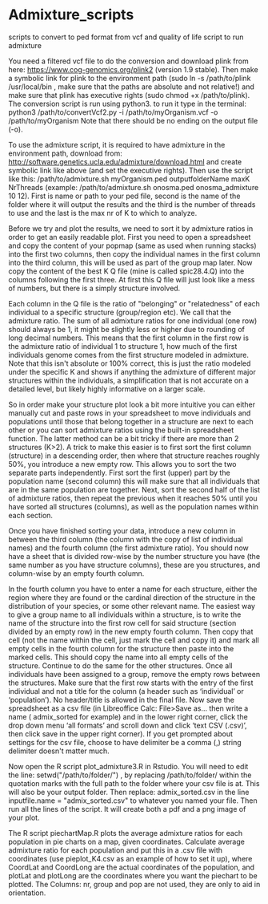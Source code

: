 # Admixture_scripts
scripts to convert to ped format from vcf and quality of life script to run admixture

You need a filtered vcf file to do the conversion and download plink from here: https://www.cog-genomics.org/plink2 (version 1.9 stable). Then make a symbolic link for plink to the environment path (sudo ln -s /path/to/plink /usr/local/bin , make sure that the paths are absolute and not relative!) and make sure that plink has executive rights (sudo chmod +x /path/to/plink). The conversion script is run using python3. to run it type in the terminal: python3 /path/to/convertVcf2.py -i /path/to/myOrganism.vcf -o /path/to/myOrganism
Note that there should be no ending on the output file (-o).

To use the admixture script, it is required to have admixture in the environment path, download from: http://software.genetics.ucla.edu/admixture/download.html and create symbolic link like above (and set the executive rights). Then use the script like this: /path/to/admixture.sh myOrganism.ped outputfolderName maxK NrThreads (example: /path/to/admixture.sh onosma.ped onosma_admixture 10 12). First is name or path to your ped file, second is the name of the folder where it will output the results and the third is the number of threads to use and the last is the max nr of K to which to analyze.

Before we try and plot the results, we need to sort it by admixture ratios in order to get an easily readable plot. First you need to open a spreadsheet and copy the content of your popmap (same as used when running stacks) into the first two columns, then copy the individual names in the first column into the third column, this will be used as part of the group map later. Now copy the content of the best K Q file (mine is called spic28.4.Q) into the columns following the first three. At first this Q file will just look like a mess of numbers, but there is a simply structure involved. 

Each column in the Q file is the ratio of "belonging" or "relatedness" of each individual to a specific structure (group/region etc). We call that the admixture ratio. The sum of all admixture ratios for one individual (one row) should always be 1, it might be slightly less or higher due to rounding of long decimal numbers. This means that the first column in the first row is the admixture ratio of individual 1 to structure 1, how much of the first individuals genome comes from the first structure modeled in admixture. Note that this isn't absolute or 100% correct, this is just the ratio modeled under the specific K and shows if anything the admixture of different major structures within the individuals, a simplification that is not accurate on a detailed level, but likely highly informative on a larger scale.

So in order make your structure plot look a bit more intuitive you can either manually cut and paste rows in your spreadsheet to move individuals and populations until those that belong together in a structure are next to each other or you can sort admixture ratios using the built-in spreadsheet function. The latter method can be a bit tricky if there are more than 2 structures (K>2). A trick to make this easier is to first sort the first column (structure) in a descending order, then where that structure reaches roughly 50%, you introduce a new empty row. This allows you to sort the two separate parts independently. First sort the first (upper) part by the population name (second column) this will make sure that all individuals that are in the same population are together. Next, sort the second half of the list of admixture ratios, then repeat the previous when it reaches 50% until you have sorted all structures (columns), as well as the population names within each section.

Once you have finished sorting your data, introduce a new column in between the third column (the column with the copy of list of individual names) and the fourth column (the first admixture ratio). You should now have a sheet that is divided row-wise by the number structure you have (the same number as you have structure columns), these are you structures, and column-wise by an empty fourth column.

In the fourth column you have to enter a name for each structure, either the region where they are found or the cardinal direction of the structure in the distribution of your species, or some other relevant name. The easiest way to give a group name to all individuals within a structure, is to write the name of the structure into the first row cell for said structure (section divided by an empty row) in the new empty fourth column. Then copy that cell (not the name within the cell, just mark the cell and copy it) and mark all empty cells in the fourth column for the structure then paste into the marked cells. This should copy the name into all empty cells of the structure. Continue to do the same for the other structures. Once all individuals have been assigned to a group, remove the empty rows between the structures. Make sure that the first row starts with the entry of the first individual and not a title for the column (a header such as ‘individual’ or ‘population’). No header/title is allowed in the final file. Now save the spreadsheet as a csv file (in Libreoffice Calc: File>Save as… then write a name ( admix_sorted for example) and in the lower right corner, click the drop down menu ‘all formats’ and scroll down and click ‘text CSV (.csv)’, then click save in the upper right corner). If you get prompted about settings for the csv file, choose to have delimiter be a comma (,) string delimiter doesn't matter much.

Now open the R script plot_admixture3.R in Rstudio. You will need to edit the line: setwd("/path/to/folder/") , by replacing /path/to/folder/ within the quotation marks with the full path to the folder where your csv file is at. This will also be your output folder. Then replace: admix_sorted.csv in the line inputfile.name = "admix_sorted.csv" to whatever you named your file. Then run all the lines of the script. It will create both a pdf and a png image of your plot.


The R script piechartMap.R plots the average admixture ratios for each population in pie charts on a map, given coordinates. Calculate average admixture ratio for each population and put this in a .csv file with coordinates (use pieplot_K4.csv as an example of how to set it up), where CoordLat and CoordLong are the actual coordinates of the population, and plotLat and plotLong are the coordinates where you want the piechart to be plotted. The Columns: nr, group and pop are not used, they are only to aid in orientation.
